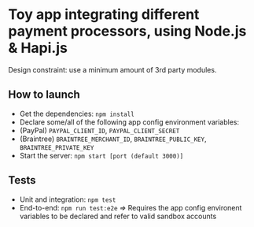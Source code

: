 # Toy app integrating different payment processors, using Node.js & Hapi.js
Design constraint: use a minimum amount of 3rd party modules.

## How to launch
 * Get the dependencies: `npm install`
 * Declare some/all of the following app config environment variables:
  * (PayPal) `PAYPAL_CLIENT_ID`, `PAYPAL_CLIENT_SECRET`
  * (Braintree) `BRAINTREE_MERCHANT_ID`, `BRAINTREE_PUBLIC_KEY`, `BRAINTREE_PRIVATE_KEY`
 * Start the server: `npm start [port (default 3000)]`

## Tests
 * Unit and integration: `npm test`
 * End-to-end: `npm run test:e2e` _=>_ Requires the app config environent variables to be declared and refer to valid sandbox accounts

